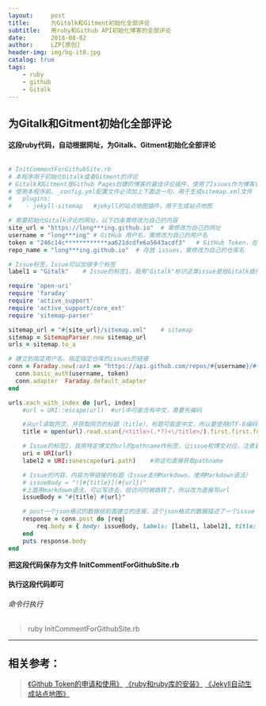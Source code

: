 ```yaml
---
layout:     post
title:      为Gitalk和Gitment初始化全部评论
subtitle:   用ruby和Github API初始化博客的全部评论
date:       2018-08-02
author:     LZP[原创]
header-img: img/bg-it8.jpg
catalog: true
tags:
    - ruby
    - github
    - Gitalk
---
```


## 为Gitalk和Gitment初始化全部评论

#### 这段ruby代码，自动根据网址，为Gitalk、Gitment初始化全部评论

```ruby

# InitCommentForGithubSite.rb
# 本程序用于初始化Gitalk或者Gitment的评论
# Gitalk和Gitment是Github Pages创建的博客的最佳评论插件，使用了Issues作为博客评论
# 使用本程序前，_config.yml配置文件必须加上下面这一句，用于生成sitemap.xml文件
#   plugins:
#    - jekyll-sitemap   #jekyll的站点地图插件，用于生成站点地图

# 需要初始化Gitalk评论的网址，以下四条需修改为自己的内容
site_url = "https://long***ing.github.io"  # 需修改为自己的网址
username = "long***ing" # GitHub 用户名，需修改为自己的用户名
token = "246c14c************aa621dcdfe6a5643acdf3"   # GitHub Token，在账户设置中申请
repo_name = "long***ing.github.io"  # 存放 issues，需修改为自己的仓库名

# Issue标签，Issue可以加很多个标签
label1 = "Gitalk"    # Issue的标签1，我用"Gitalk"标识这类issue是给Gitalk插件使用的

require 'open-uri'
require 'faraday'
require 'active_support'
require 'active_support/core_ext'
require 'sitemap-parser'

sitemap_url = "#{site_url}/sitemap.xml"    # sitemap
sitemap = SitemapParser.new sitemap_url
urls = sitemap.to_a

# 建立到指定用户名、指定指定仓库的issues的链接
conn = Faraday.new(:url => "https://api.github.com/repos/#{username}/#{repo_name}/issues") do |conn|
  conn.basic_auth(username, token)
  conn.adapter  Faraday.default_adapter
end

urls.each_with_index do |url, index|
    #url = URI::escape(url)  #url中可能含有中文，需要先编码

    #从url读取网页，并获取网页的标题（title），标题可能是中文，所以要使用UTF-8编码
    title = open(url).read.scan(/<title>(.*?)<\/title>/).first.first.force_encoding('UTF-8')

    # Issue的标签2，我用特定博文的url的pathname作标签，让issue和博文对应，注意要解码，否则会标签长度
    uri = URI(url)  
    label2 = URI::unescape(uri.path)    #用这句直接获取pathname

    # Issue的内容，内容为带链接的标题（Issue支持Markdown，使用Markdown语法）
    # issueBody = "![#{title}](#{url})"
    #上面用markdown语法，可以写进去，但访问时被跳转了，所以改为直接写url
    issueBody = "#{title} #{url}"

    # post一个json格式的数据给前面建立的连接，这个json格式的数据描述了一个issue
    response = conn.post do |req|
        req.body = { body: issueBody, labels: [label1, label2], title: title }.to_json
    end
    puts response.body
end


```

**把这段代码保存为文件 InitCommentForGithubSite.rb**

#### 执行这段代码即可

###### 命令行执行
>ruby InitCommentForGithubSite.rb

----

## 相关参考：
>[《Github Token的申请和使用》](https://longzeping.github.io/2018-08-01-Github-Token的申请和使用/)
>[《ruby和ruby库的安装》](https://longzeping.github.io/2018-08-01-ruby和ruby库的安装/)
>[《Jekyll自动生成站点地图》](https://longzeping.github.io/2018-08-01-Jekyll自动生成站点地图/)